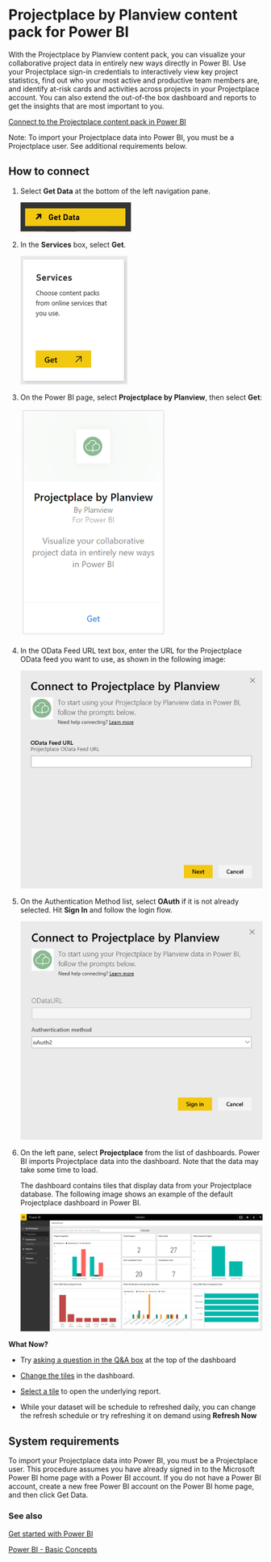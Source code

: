 <properties
   pageTitle="Projectplace content pack"
   description="Projectplace content pack for Power BI"
   services="powerbi"
   documentationCenter=""
   authors=”joeshoukry”
   manager="mblythe"
   backup=""
   editor=""
   tags=""
   qualityFocus="no"
   qualityDate=""/>

<tags
   ms.service="powerbi"
   ms.devlang="NA"
   ms.topic="article"
   ms.tgt_pltfrm="NA"
   ms.workload="powerbi"
   ms.date="08/29/2016"
   ms.author=”yshoukry”/>

# Projectplace by Planview content pack for Power&nbsp;BI  

With the Projectplace by Planview content pack, you can visualize your collaborative project data in entirely new ways directly in Power BI. Use your Projectplace sign-in credentials to interactively view key project statistics, find out who your most active and productive team members are, and identify at-risk cards and activities across projects in your Projectplace account. You can also extend the out-of-the box dashboard and reports to get the insights that are most important to you.

[Connect to the Projectplace content pack in Power BI](https://app.powerbi.com/getdata/services/projectplace)

Note: To import your Projectplace data into Power BI, you must be a Projectplace user. See additional requirements below.

## How to connect

1. Select **Get Data** at the bottom of the left navigation pane.

    ![](media/powerbi-content-pack-projectplace/get.png)

2. In the **Services** box, select **Get**.

    ![](media/powerbi-content-pack-projectplace/services.png)

3. On the Power BI page, select **Projectplace by Planview**, then select **Get**:  

	![](media/powerbi-content-pack-projectplace/projectplace.png)

4. In the OData Feed URL text box, enter the URL for the Projectplace OData feed you want to use, as shown in the following image:

	![](media/powerbi-content-pack-projectplace/params.png)

5.  On the Authentication Method list, select **OAuth** if it is not already selected. Hit **Sign In** and follow the login flow.  

	![](media/powerbi-content-pack-projectplace/creds.PNG)

6. On the left pane, select **Projectplace** from the list of dashboards. Power BI imports Projectplace data into the dashboard. Note that the data may take some time to load.  

    The dashboard contains tiles that display data from your Projectplace database. The following image shows an example of the default Projectplace dashboard in Power BI.

    ![](media/powerbi-content-pack-projectplace/dashboard.PNG)


**What Now?**

- Try [asking a question in the Q&A box](powerbi-service-q-and-a.md) at the top of the dashboard

- [Change the tiles](powerbi-service-edit-a-tile-in-a-dashboard.md) in the dashboard.

- [Select a tile](powerbi-service-dashboard-tiles.md) to open the underlying report.

- While your dataset will be schedule to refreshed daily, you can change the refresh schedule or try refreshing it on demand using **Refresh Now**

## System requirements

To import your Projectplace data into Power BI, you must be a Projectplace user. This procedure assumes you have already signed in to the Microsoft Power BI home page with a Power BI account. If you do not have a Power BI account, create a new free Power BI account on the Power BI home page, and then click Get Data.


### See also

[Get started with Power BI](powerbi-service-get-started.md)

[Power BI - Basic Concepts](powerbi-service-basic-concepts.md)